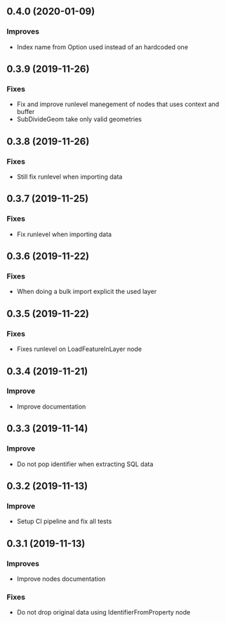 0.4.0      (2020-01-09)
-----------------------

### Improves

* Index name from Option used instead of an hardcoded one

0.3.9      (2019-11-26)
-----------------------

### Fixes

* Fix and improve runlevel manegement of nodes that
  uses context and buffer
* SubDivideGeom take only valid geometries

0.3.8      (2019-11-26)
-----------------------

### Fixes

* Still fix runlevel when importing data

0.3.7      (2019-11-25)
-----------------------

### Fixes

* Fix runlevel when importing data

0.3.6      (2019-11-22)
-----------------------

### Fixes

* When doing a bulk import explicit the used layer

0.3.5      (2019-11-22)
-----------------------

### Fixes

* Fixes runlevel on LoadFeatureInLayer node

0.3.4      (2019-11-21)
-----------------------

### Improve

* Improve documentation

0.3.3      (2019-11-14)
-----------------------

### Improve

* Do not pop identifier when extracting SQL data

0.3.2      (2019-11-13)
-----------------------

### Improve

* Setup CI pipeline and fix all tests

0.3.1      (2019-11-13)
-----------------------

### Improves

* Improve nodes documentation

### Fixes

* Do not drop original data using IdentifierFromProperty node
